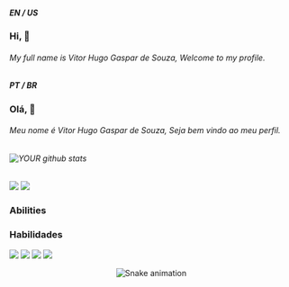 <h5> EN / US </h5>

 ### Hi, 👋<h6>My full name is Vitor Hugo Gaspar de Souza, Welcome to my profile.<h6>
 
<h5> PT / BR </h5> 
 
### Olá, 👋<h6>Meu nome é Vitor Hugo Gaspar de Souza, Seja bem vindo ao meu perfil.<h6>![YOUR github stats](https://github-readme-stats.vercel.app/api?username=D3Vitt1n)

[<img src="https://img.shields.io/badge/linkedin-%230077B5.svg?&style=for-the-badge&logo=linkedin&logoColor=white" />](https://www.linkedin.com/in/d3vitor/) [<img src="https://img.shields.io/badge/Twitch-9146FF?style=for-the-badge&logo=twitch&logoColor=white">](https://www.twitch.tv/csvitt1n)

### Abilities
### Habilidades

<img src="https://img.shields.io/badge/Java-ED8B00?style=for-the-badge&logo=openjdk&logoColor=white" /> <img src="https://img.shields.io/badge/PHP-777BB4?style=for-the-badge&logo=php&logoColor=white" /> <img src="https://img.shields.io/badge/React-20232A?style=for-the-badge&logo=react&logoColor=61DAFB" /> <img src="https://img.shields.io/badge/JavaScript-323330?style=for-the-badge&logo=javascript&logoColor=F7DF1E" />

<div align="center">

  ![Snake animation](https://github.com/danielbped/danielbped/blob/output/github-contribution-grid-snake.svg)
  
</div>
